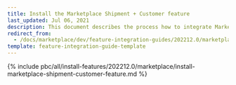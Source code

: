 ```yaml
---
title: Install the Marketplace Shipment + Customer feature
last_updated: Jul 06, 2021
description: This document describes the process how to integrate Marketplace Shipment + Customer feature into your project
redirect_from:
  - /docs/marketplace/dev/feature-integration-guides/202212.0/marketplace-shipment-customer-feature-integration.html
template: feature-integration-guide-template
---
```


{% include pbc/all/install-features/202212.0/marketplace/install-marketplace-shipment-customer-feature.md %} <!-- To edit, see /_includes/pbc/all/install-features/202212.0/marketplace/install-marketplace-shipment-customer-feature.md -->
